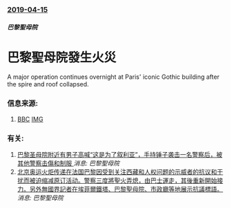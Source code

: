 ### [2019-04-15](/news/2019/04/15/index.md)

##### 巴黎聖母院
# 巴黎聖母院發生火災 

A major operation continues overnight at Paris' iconic Gothic building after the spire and roof collapsed.


### 信息来源:

1. [BBC](https://www.bbc.co.uk/news/world-europe-47941794) [IMG](https://ichef.bbci.co.uk/images/ic/1024x576/p076l244.jpg)

### 有关:

1. [巴黎圣母院附近有男子高喊“这是为了叙利亚”，手持锤子袭击一名警察后，被其他警察击傷和制服 ](/zh/news/2017/06/6/巴黎圣母院附近有男子高喊-这是为了叙利亚-手持锤子袭击一名警察后-被其他警察击傷和制服.md) _消息: 巴黎聖母院_
2. [北京奥运火炬传递在法国巴黎因受到关注西藏和人权问题的示威者的抗议和干扰而被迫缩减原订活动。警察三度將聖火弄熄，由巴士運走，其後重新開始接力。另外無國界記者在埃菲爾鐵塔、巴黎聖母院、市政廳等地展示抗議標語。](/zh/news/2008/04/7/北京奥运火炬传递在法国巴黎因受到关注西藏和人权问题的示威者的抗议和干扰而被迫缩减原订活动-警察三度將聖火弄熄-由巴士運走.md) _消息: 巴黎聖母院_
